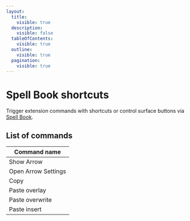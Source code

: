 ```yaml
---
layout:
  title:
    visible: true
  description:
    visible: false
  tableOfContents:
    visible: true
  outline:
    visible: true
  pagination:
    visible: true
---
```


# Spell Book shortcuts

Trigger extension commands with shortcuts or control surface buttons via [Spell Book](<../spell-book/README (1).md>).

## List of commands

| Command name        |
| ------------------- |
| Show Arrow          |
| Open Arrow Settings |
| Copy                |
| Paste overlay       |
| Paste overwrite     |
| Paste insert        |

